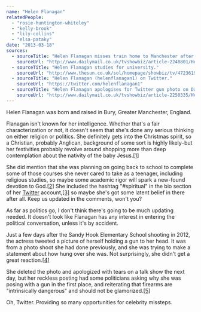 ```yaml
---
name: "Helen Flanagan"
relatedPeople:
  - "rosie-huntington-whiteley"
  - "kelly-brook"
  - "lily-collins"
  - "elsa-pataky"
date: "2013-03-18"
sources:
  - sourceTitle: "Helen Flanagan misses train home to Manchester after Christmas shopping spree in London."
    sourceUrl: "http://www.dailymail.co.uk/tvshowbiz/article-2248801/Helen-Flanagan-misses-train-home-Manchester-Christmas-shopping-spree-London.html"
  - sourceTitle: "Helen Flanagan studies for university."
    sourceUrl: "http://www.thesun.co.uk/sol/homepage/showbiz/tv/4723619/helen-flanagan-university.html"
  - sourceTitle: "Helen Flanagan (helenflanagan1) on Twitter."
    sourceUrl: "https://twitter.com/helenflanagan1"
  - sourceTitle: "Helen Flanagan apologises for Twitter gun photo on Daybreak."
    sourceUrl: "http://www.dailymail.co.uk/tvshowbiz/article-2250335/Helen-Flanagan-apologises-Twitter-gun-photo-Daybreak.html"
---
```


Helen Flanagan was born and raised in Bury, Greater Manchester, England.

Flanagan isn't known for her intelligence. Whether that's a fair characterization or not, it doesn't seem that she's done any serious thinking on either religion or politics. She definitely gets into the Christmas spirit, so a Christian, probably Anglican, background of some sort is highly likely–but her festivities probably revolve around shopping more than deep contemplation about the nativity of the baby Jesus.<a class="source-citation" href="#http://www.dailymail.co.uk/tvshowbiz/article-2248801/Helen-Flanagan-misses-train-home-Manchester-Christmas-shopping-spree-London.html" title="Helen Flanagan misses train home to Manchester after Christmas shopping spree in London.">[1]</a>

She did mention that she was planning on going back to school to complete some of those courses she never cared to take as a teenager, including religious studies, so maybe some academic rigor will spark a new-found devotion to God.<a class="source-citation" href="#http://www.thesun.co.uk/sol/homepage/showbiz/tv/4723619/helen-flanagan-university.html" title="Helen Flanagan studies for university.">[2]</a> She included the hashtag "#spiritual" in the bio section of her [Twitter](https://twitter.com/helenflanagan1) account,<a class="source-citation" href="#https://twitter.com/helenflanagan1" title="Helen Flanagan (helenflanagan1) on Twitter.">[3]</a> so maybe she's got some latent belief in there after all. Keep us updated in the comments, won't you?

As far as politics go, I don't think there's going to be much updating needed. It doesn't look like Flanagan has any interest in entering the political conversation, unless it's by accident.

Just a few days after the Sandy Hook Elementary School shooting in 2012, the actress tweeted a picture of herself holding a gun to her head. It was from a photo shoot she had done previously, and she was trying to make a statement about how hung over she was. Not surprisingly, she didn't get a great reaction.<a class="source-citation" href="#http://www.dailymail.co.uk/tvshowbiz/article-2250335/Helen-Flanagan-apologises-Twitter-gun-photo-Daybreak.html" title="Helen Flanagan apologises for Twitter gun photo on Daybreak.">[4]</a>

She deleted the photo and apologized with tears on a talk show the next day, but her reckless posting had some politicians asking why she was posing with a gun in the first place, and reiterating that firearms are "intrinsically dangerous" and should not be glamorized.<a class="source-citation" href="#http://www.dailymail.co.uk/tvshowbiz/article-2250335/Helen-Flanagan-apologises-Twitter-gun-photo-Daybreak.html" title="Helen Flanagan apologises for Twitter gun photo on Daybreak.">[5]</a>

Oh, Twitter. Providing so many opportunities for celebrity missteps.